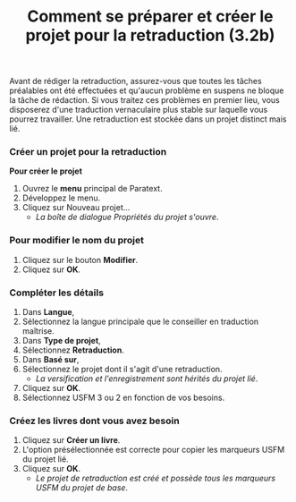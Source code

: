 ﻿---
title: Comment se préparer et créer le projet pour la retraduction (3.2b)
---
Avant de rédiger la retraduction, assurez-vous que toutes les tâches préalables ont été effectuées et qu'aucun problème en suspens ne bloque la tâche de rédaction. Si vous traitez ces problèmes en premier lieu, vous disposerez d'une traduction vernaculaire plus stable sur laquelle vous pourrez travailler. Une retraduction est stockée dans un projet distinct mais lié.

### Créer un projet pour la retraduction

**Pour créer le projet**

1.  Ouvrez le **menu** principal de Paratext.
1.  Développez le menu.
1.  Cliquez sur Nouveau projet…  
     -  *La boîte de dialogue Propriétés du projet s'ouvre*.

### Pour modifier le nom du projet

1.  Cliquez sur le bouton **Modifier**.
1.  Cliquez sur **OK**.

### Compléter les détails
1.  Dans **Langue**,
1.  Sélectionnez la langue principale que le conseiller en traduction maîtrise.
1.  Dans **Type de projet**,
1.  Sélectionnez **Retraduction**.
1.  Dans **Basé sur**,
1.  Sélectionnez le projet dont il s'agit d'une retraduction.  
     -  *La versification et l'enregistrement sont hérités du projet lié*.
1.  Cliquez sur **OK**.
1.  Sélectionnez USFM 3 ou 2 en fonction de vos besoins.

### Créez les livres dont vous avez besoin
1.  Cliquez sur **Créer un livre**.
1.  L'option présélectionnée est correcte pour copier les marqueurs USFM du projet lié.
1.  Cliquez sur **OK**.  
    -  *Le projet de retraduction est créé et possède tous les marqueurs USFM du projet de base*.

